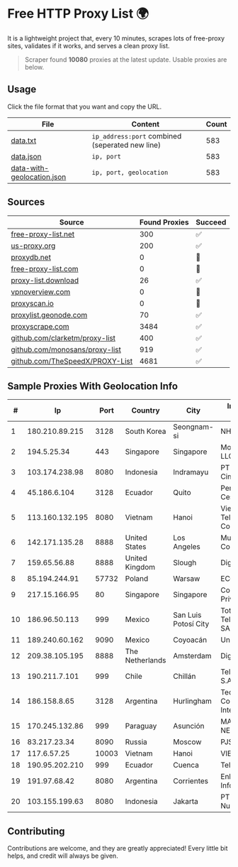 
# Free HTTP Proxy List 🌍

It is a lightweight project that, every 10 minutes, scrapes lots of free-proxy sites, validates if it works, and serves a clean proxy list.


> Scraper found **10080** proxies at the latest update. Usable proxies are below.

## Usage

Click the file format that you want and copy the URL.


|File|Content|Count|
|----|-------|-----|
|[data.txt](https://raw.githubusercontent.com/themiralay/Proxy-List-World/master/data.txt)|`ip_address:port` combined (seperated new line)|583|
|[data.json](https://raw.githubusercontent.com/themiralay/Proxy-List-World/master/data.json)|`ip, port`|583|
|[data-with-geolocation.json](https://raw.githubusercontent.com/themiralay/Proxy-List-World/master/data-with-geolocation.json)|`ip, port, geolocation`|583|

## Sources

|Source|Found Proxies|Succeed|
|------|-------------|-------|
|[free-proxy-list.net](https://free-proxy-list.net)|300|✅|
|[us-proxy.org](https://www.us-proxy.org)|200|✅|
|[proxydb.net](http://proxydb.net)|0|🚫|
|[free-proxy-list.com](https://free-proxy-list.com/?page=&port=&type%5B%5D=http&type%5B%5D=https&up_time=0&search=Search)|0|🚫|
|[proxy-list.download](https://www.proxy-list.download/HTTP)|26|✅|
|[vpnoverview.com](https://vpnoverview.com/privacy/anonymous-browsing/free-proxy-servers)|0|🚫|
|[proxyscan.io](https://www.proxyscan.io)|0|🚫|
|[proxylist.geonode.com](https://proxylist.geonode.com/api/proxy-list?limit=300&page=1&sort_by=lastChecked&sort_type=desc&protocols=http,https)|70|✅|
|[proxyscrape.com](https://api.proxyscrape.com/v2/?request=displayproxies&protocol=http&timeout=10000&country=all&ssl=all&anonymity=all)|3484|✅|
|[github.com/clarketm/proxy-list](https://raw.githubusercontent.com/clarketm/proxy-list/master/proxy-list-raw.txt)|400|✅|
|[github.com/monosans/proxy-list](https://raw.githubusercontent.com/monosans/proxy-list/main/proxies/http.txt)|919|✅|
|[github.com/TheSpeedX/PROXY-List](https://raw.githubusercontent.com/TheSpeedX/PROXY-List/master/http.txt)|4681|✅|


## Sample Proxies With Geolocation Info

|#|Ip|Port|Country|City|Internet Service Provider|
|-|--|----|-------|----|-------------------------|
|1|180.210.89.215|3128|South Korea|Seongnam-si|NHNCLOUD|
|2|194.5.25.34|443|Singapore|Singapore|Mod Mission Critical LLC|
|3|103.174.238.98|8080|Indonesia|Indramayu|PT Anugerah Cimanuk Raya|
|4|45.186.6.104|3128|Ecuador|Quito|Perez Tito Julio Cesar|
|5|113.160.132.195|8080|Vietnam|Hanoi|VietNam Post and Telecom Corporation|
|6|142.171.135.28|8888|United States|Los Angeles|Multacom Corporation|
|7|159.65.56.88|8888|United Kingdom|Slough|DigitalOcean, LLC|
|8|85.194.244.91|57732|Poland|Warsaw|ECO-ATMAN|
|9|217.15.166.95|80|Singapore|Singapore|Contabo Asia Private Limited|
|10|186.96.50.113|999|Mexico|San Luis Potosí City|Total Play Telecomunicaciones SA De CV|
|11|189.240.60.162|9090|Mexico|Coyoacán|Uninet S.A. de C.V.|
|12|209.38.105.195|8888|The Netherlands|Amsterdam|DigitalOcean, LLC|
|13|190.211.7.101|999|Chile|Chillán|Telefonica del Sur S.A.|
|14|186.158.8.65|3128|Argentina|Hurlingham|Techtel LMDS Comunicaciones Interactivas S.A.|
|15|170.245.132.86|999|Paraguay|Asunción|MACHADO BAEZ, NERY JAVIER|
|16|83.217.23.34|8090|Russia|Moscow|PJSC Rostelecom|
|17|117.6.57.25|10003|Vietnam|Hanoi|VIETTEL|
|18|190.95.202.210|999|Ecuador|Cuenca|Telconet S.A|
|19|191.97.68.42|8080|Argentina|Corrientes|Enlace Soluciones Informaticas SRL|
|20|103.155.199.63|8080|Indonesia|Jakarta|PT Lintas Jaringan Nusantara|



## Contributing

Contributions are welcome, and they are greatly appreciated! Every
little bit helps, and credit will always be given.

